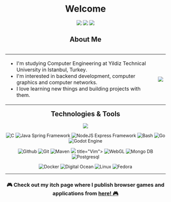 <h1 align="center">Welcome</h1>

<p align="center">
<a href="https://www.linkedin.com/in/umut-sevdi/">
<img src="https://img.shields.io/badge/linkedin-%230077B5.svg?&style=for-the-badge&logo=linkedin&logoColor=white"></a>
<a href="mailto:sevdiumut@protonmail.com">
<img src="https://img.shields.io/badge/Protonmail-%23292536.svg?&style=for-the-badge&logo=protonmail&logoColor=white"></a>
<a href="mailto:sevdiumut@gmail.com">
<img src="https://img.shields.io/badge/Gmail-%234E34A7.svg?&style=for-the-badge&logo=google&logoColor=white"></a>
</p>
<h2 align="center">About Me</h2>
<table align="left">
<tr><td><ul>
  <li>I'm studying Computer Engineering at Yildiz Technical University in Istanbul, Turkey.</li>
  <li> I'm interested in backend development, computer graphics and computer networks.</li>
  <li> I love learning new things and building projects with them.</li>
</ul> </td><td>
    <img href="https://github.com/umutsevdi" src="https://github-readme-stats.vercel.app/api?username=umutsevdi&show_icons=true&count_private=true&theme=tokyonight&include_all_commits=true">
</td></tr></table>
<h2 align="center">Technologies & Tools</h2>

<p align="center">
<img href="https://github.com/umutsevdi" src="https://github-readme-stats.vercel.app/api/top-langs/?username=umutsevdi&layout=compact&theme=tokyonight&langs_count=6">
</p>

<p align="center">
<img src="https://img.shields.io/badge/C--%233?&style=flat-square&logo=cplusplus&color=grey" title=C>
<img src="https://img.shields.io/badge/Java--%233?&style=flat-square&logo=java&color=b07219" title="Java Spring Framework">
<img src="https://img.shields.io/badge/NodeJS--%233?&style=flat-square&logo=javascript&color=f1e05a" title="NodeJS Express Framework">
<img src="https://img.shields.io/badge/Shell--%233?&style=flat-square&logo=gnubash&color=4EAA25" title=Bash>

<img src="https://img.shields.io/badge/Go--%233?&style=flat-square&logo=Go&color=375eab" title=Go>
<img src="https://img.shields.io/badge/Godot--%233?&style=flat-square&logo=gd&color=355570" title="Godot Engine">
<p align="center">
<img src="https://img.icons8.com/material-outlined/30/github.png" title="Github">
<img src="https://img.icons8.com/color/30/git.png" title="Git">
<img src="https://img.icons8.com/ios/30/2A9356/maven-ios.png" title="Maven">
<img src="<img src="https://img.icons8.com/external-tal-revivo-shadow-tal-revivo/24/000000/external-vim-a-highly-configurable-text-editor-for-efficiently-creating-and-changing-any-kind-of-text-logo-shadow-tal-revivo.png"/> title="Vim">
<img src="https://img.icons8.com/40/3d9970/webgl.png" title="WebGL">
<img src="https://img.icons8.com/color/30/mongodb.png" title="Mongo DB">
<img src="https://img.icons8.com/color/30/postgresql.png" title="Postgresql">
<p align="center">
<img src="https://img.icons8.com/color/30/docker.png" title="Docker">
<img src="https://img.icons8.com/windows/30/3459DB/digital-ocean.png" title="Digital Ocean">
<img src="https://img.icons8.com/color/30/linux.png" title="Linux">
<img src="https://img.icons8.com/windows/30/60467a/fedora.png" title="Fedora">

--- 

<h3 align="center">🎮 Check out my itch page where I publish browser games and applications from</span> <a href="https://umutsevdi.itch.io/"> here! 🎮</a></h3>
